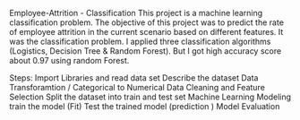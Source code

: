 Employee-Attrition - Classification
This project is a machine learning classification problem. The objective of this project was to predict the rate of employee attrition in the current scenario based on different features. It was the classification problem. I applied three classification algorithms (Logistics, Decision Tree & Random Forest). But I got high accuracy score about 0.97 using random Forest.

Steps:
Import Libraries and read data set
Describe the dataset
Data Transforamtion / Categorical to Numerical
Data Cleaning and Feature Selection
Split the dataset into train and test set
Machine Learning Modeling
train the model (Fit)
Test the trained model (prediction )
Model Evaluation
